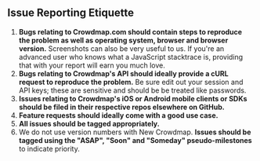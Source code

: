 ## Issue Reporting Etiquette

1. **Bugs relating to Crowdmap.com should contain steps to reproduce the problem as well as operating system, browser and browser version.** Screenshots can also be very useful to us. If you're an advanced user who knows what a JavaScript stacktrace is, providing that with your report will earn you much love.
2. **Bugs relating to Crowdmap's API should ideally provide a cURL request to reproduce the problem.** Be sure edit out your session and API keys; these are sensitive and should be be treated like passwords.
3. **Issues relating to Crowdmap's iOS or Android mobile clients or SDKs should be filed in their respective repos elsewhere on GitHub.**
4. **Feature requests should ideally come with a good use case.**
5. **All issues should be tagged appropriately.**
6. We do not use version numbers with New Crowdmap. **Issues should be tagged using the "ASAP", "Soon" and "Someday" pseudo-milestones** to indicate priority.
